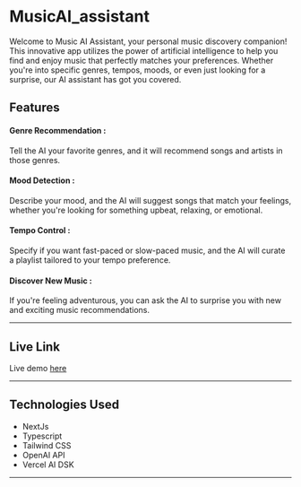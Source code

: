 # MusicAI_assistant

Welcome to Music AI Assistant, your personal music discovery companion! This innovative app utilizes the power of artificial intelligence to help you find and enjoy music that perfectly matches your preferences. Whether you're into specific genres, tempos, moods, or even just looking for a surprise, our AI assistant has got you covered.


## Features
#### Genre Recommendation : 
Tell the AI your favorite genres, and it will recommend songs and artists in those genres.

#### Mood Detection :
Describe your mood, and the AI will suggest songs that match your feelings, whether you're looking for something upbeat, relaxing, or emotional.

#### Tempo Control : 
Specify if you want fast-paced or slow-paced music, and the AI will curate a playlist tailored to your tempo preference.

#### Discover New Music : 
If you're feeling adventurous, you can ask the AI to surprise you with new and exciting music recommendations.


---

## Live Link

Live demo [here](https://music-assistant.vercel.app/)


---

## Technologies Used

- NextJs
- Typescript
- Tailwind CSS
- OpenAI API
- Vercel AI DSK
---
